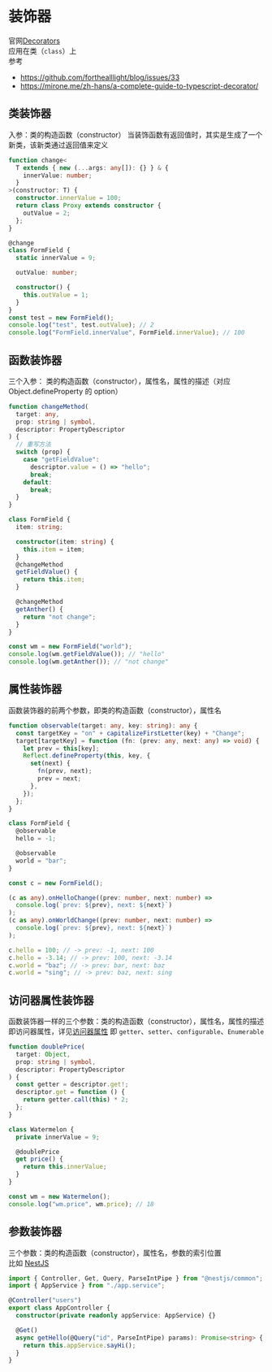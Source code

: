 # 装饰器

官网[Decorators](https://www.typescriptlang.org/docs/handbook/decorators.html)  
应用在类（`class`）上  
参考

- https://github.com/forthealllight/blog/issues/33
- https://mirone.me/zh-hans/a-complete-guide-to-typescript-decorator/

## 类装饰器

入参：类的构造函数（constructor）
当装饰函数有返回值时，其实是生成了一个新类，该新类通过返回值来定义

```ts
function change<
  T extends { new (...args: any[]): {} } & {
    innerValue: number;
  }
>(constructor: T) {
  constructor.innerValue = 100;
  return class Proxy extends constructor {
    outValue = 2;
  };
}

@change
class FormField {
  static innerValue = 9;

  outValue: number;

  constructor() {
    this.outValue = 1;
  }
}
const test = new FormField();
console.log("test", test.outValue); // 2
console.log("FormField.innerValue", FormField.innerValue); // 100
```

## 函数装饰器

三个入参：
类的构造函数（constructor），属性名，属性的描述（对应 Object.defineProperty 的 option）

```ts
function changeMethod(
  target: any,
  prop: string | symbol,
  descriptor: PropertyDescriptor
) {
  // 重写方法
  switch (prop) {
    case "getFieldValue":
      descriptor.value = () => "hello";
      break;
    default:
      break;
  }
}

class FormField {
  item: string;

  constructor(item: string) {
    this.item = item;
  }
  @changeMethod
  getFieldValue() {
    return this.item;
  }

  @changeMethod
  getAnther() {
    return "not change";
  }
}

const wm = new FormField("world");
console.log(wm.getFieldValue()); // "hello"
console.log(wm.getAnther()); // "not change"
```

## 属性装饰器

函数装饰器的前两个参数，即类的构造函数（constructor），属性名

```ts
function observable(target: any, key: string): any {
  const targetKey = "on" + capitalizeFirstLetter(key) + "Change";
  target[targetKey] = function (fn: (prev: any, next: any) => void) {
    let prev = this[key];
    Reflect.defineProperty(this, key, {
      set(next) {
        fn(prev, next);
        prev = next;
      },
    });
  };
}

class FormField {
  @observable
  hello = -1;

  @observable
  world = "bar";
}

const c = new FormField();

(c as any).onHelloChange((prev: number, next: number) =>
  console.log(`prev: ${prev}, next: ${next}`)
);
(c as any).onWorldChange((prev: number, next: number) =>
  console.log(`prev: ${prev}, next: ${next}`)
);

c.hello = 100; // -> prev: -1, next: 100
c.hello = -3.14; // -> prev: 100, next: -3.14
c.world = "baz"; // -> prev: bar, next: baz
c.world = "sing"; // -> prev: baz, next: sing
```

## 访问器属性装饰器

函数装饰器一样的三个参数：类的构造函数（constructor），属性名，属性的描述
即访问器属性，详见[访问器属性](../javascript/040_oop.md#访问器属性) 即 `getter`、`setter`、`configurable`、`Enumerable`

```ts
function doublePrice(
  target: Object,
  prop: string | symbol,
  descriptor: PropertyDescriptor
) {
  const getter = descriptor.get!;
  descriptor.get = function () {
    return getter.call(this) * 2;
  };
}

class Watermelon {
  private innerValue = 9;

  @doublePrice
  get price() {
    return this.innerValue;
  }
}

const wm = new Watermelon();
console.log("wm.price", wm.price); // 18
```

## 参数装饰器

三个参数：类的构造函数（constructor），属性名，参数的索引位置  
比如 [NestJS](https://forlornlily.github.io/server-notes/nest/06_pipe.html#%E5%86%85%E7%BD%AE-pipe)

```ts
import { Controller, Get, Query, ParseIntPipe } from "@nestjs/common";
import { AppService } from "./app.service";

@Controller("users")
export class AppController {
  constructor(private readonly appService: AppService) {}

  @Get()
  async getHello(@Query("id", ParseIntPipe) params): Promise<string> {
    return this.appService.sayHi();
  }
}
```
